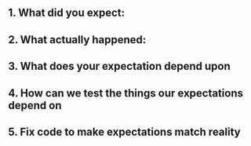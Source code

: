
## 1. What did you expect:

## 2. What actually happened:

## 3. What does your expectation depend upon

## 4. How can we test the things our expectations depend on

## 5. Fix code to make expectations match reality